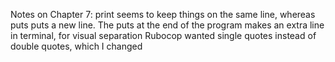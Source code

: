 Notes on Chapter 7:
print seems to keep things on the same line, whereas puts puts a new line.
The puts at the end of the program makes an extra line in terminal, for visual separation
Rubocop wanted single quotes instead of double quotes, which I changed

